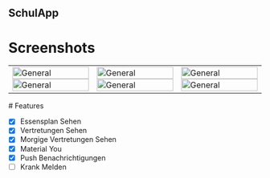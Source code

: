 ## SchulApp

# Screenshots
<table>
  <tbody>
    <td width="33%">
<img width="100%" alt="General" src="https://user-images.githubusercontent.com/62953110/169792917-3f9eb4c9-e635-4cdf-ae38-bd587a9862db.png#gh-dark-mode-only">
<img width="100%" alt="General" src="https://user-images.githubusercontent.com/62953110/169793073-15994ac9-f612-4f11-ba9c-0ecf93ff3e31.png#gh-light-mode-only">
    </td>
    <td width="33%">
<img width="100%" alt="General" src="https://user-images.githubusercontent.com/62953110/169793227-6e8236c2-71ce-4abf-a49c-9c70480d124f.png#gh-dark-mode-only">
<img width="100%" alt="General" src="https://user-images.githubusercontent.com/62953110/169793289-73b3ceb3-185e-4329-9810-21fb7c63a460.png#gh-light-mode-only">
    </td>
    <td width="33%">
  <img width="100%" alt="General" src="https://user-images.githubusercontent.com/62953110/169795048-915f715a-aa11-4d40-97cf-ebaa5c58417f.png#gh-dark-mode-only">
  <img width="100%" alt="General" src="https://user-images.githubusercontent.com/62953110/169795102-07496ac4-bb5d-450f-b73d-58ce5361d0a7.png#gh-light-mode-only">
    </td>
      </tbody>
</table>
# Features

- [x] Essensplan Sehen 
- [x] Vertretungen Sehen
- [x] Morgige Vertretungen Sehen  
- [x] Material You
- [x] Push Benachrichtigungen
- [ ] Krank Melden  
